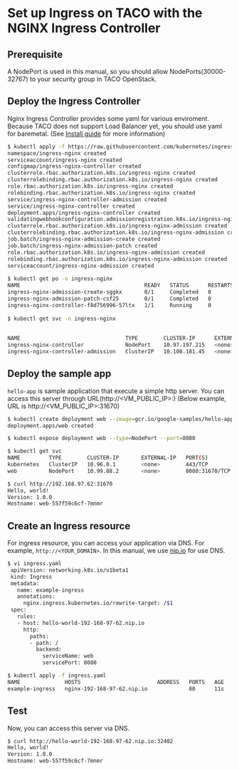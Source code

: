 # Set up Ingress on TACO with the NGINX Ingress Controller

## Prerequisite
A NodePort is used in this manual, so you should allow NodePorts(30000-32767) to
your security group in TACO OpenStack.

## Deploy the Ingress Controller
Nginx Ingress Controller provides some yaml for various enviroment. Because TACO
does not support Load Balancer yet, you should use yaml for baremetal. 
(See [Install guide](https://kubernetes.github.io/ingress-nginx/deploy/#bare-metal) for more information)

```sh
$ kubectl apply -f https://raw.githubusercontent.com/kubernetes/ingress-nginx/controller-0.32.0/deploy/static/provider/baremetal/deploy.yaml
namespace/ingress-nginx created
serviceaccount/ingress-nginx created
configmap/ingress-nginx-controller created
clusterrole.rbac.authorization.k8s.io/ingress-nginx created
clusterrolebinding.rbac.authorization.k8s.io/ingress-nginx created
role.rbac.authorization.k8s.io/ingress-nginx created
rolebinding.rbac.authorization.k8s.io/ingress-nginx created
service/ingress-nginx-controller-admission created
service/ingress-nginx-controller created
deployment.apps/ingress-nginx-controller created
validatingwebhookconfiguration.admissionregistration.k8s.io/ingress-nginx-admission created
clusterrole.rbac.authorization.k8s.io/ingress-nginx-admission created
clusterrolebinding.rbac.authorization.k8s.io/ingress-nginx-admission created
job.batch/ingress-nginx-admission-create created
job.batch/ingress-nginx-admission-patch created
role.rbac.authorization.k8s.io/ingress-nginx-admission created
rolebinding.rbac.authorization.k8s.io/ingress-nginx-admission created
serviceaccount/ingress-nginx-admission created
 
$ kubectl get po -n ingress-nginx
NAME                                       READY   STATUS      RESTARTS   AGE
ingress-nginx-admission-create-sggkx       0/1     Completed   0          71m
ingress-nginx-admission-patch-csf25        0/1     Completed   0          71m
ingress-nginx-controller-f8d756996-57ltx   1/1     Running     0          71m
 
$ kubectl get svc -n ingress-nginx
 
 
NAME                                 TYPE        CLUSTER-IP      EXTERNAL-IP   PORT(S)                      AGE
ingress-nginx-controller             NodePort    10.97.197.215   <none>        80:32402/TCP,443:31299/TCP   140m
ingress-nginx-controller-admission   ClusterIP   10.108.181.45   <none>        443/TCP                      140m

```

## Deploy the sample app

`hello-app` is sample application that execute a simple http server.
You can access this server through URL(http://<VM_PUBLIC_IP>:<NODEPORT>)
(Below example, URL is http://<VM_PUBLIC_IP>:31670)

```sh
$ kubectl create deployment web --image=gcr.io/google-samples/hello-app:1.0
deployment.apps/web created

$ kubectl expose deployment web --type=NodePort --port=8080

$ kubectl get svc
NAME         TYPE        CLUSTER-IP       EXTERNAL-IP   PORT(S)          AGE
kubernetes   ClusterIP   10.96.0.1        <none>        443/TCP          3d1h
web          NodePort    10.99.88.2       <none>        8080:31670/TCP   162m

$ curl http://192.168.97.62:31670
Hello, world!
Version: 1.0.0
Hostname: web-557f59c6cf-7mnmr
```

## Create an Ingress resource

For ingress resource, you can access your application via DNS. For example, 
`http://<YOUR_DOMAIN>`. In this manual, we use [nip.io](https://nip.io) for use 
DNS.

```sh
$ vi ingress.yaml
 apiVersion: networking.k8s.io/v1beta1
 kind: Ingress
 metadata:
   name: example-ingress
   annotations:
     nginx.ingress.kubernetes.io/rewrite-target: /$1
 spec:
   rules:
   - host: hello-world-192-168-97-62.nip.io
     http:
       paths:
       - path: /
         backend:
           serviceName: web
           servicePort: 8080

$ kubectl apply -f ingress.yaml
NAME              HOSTS                        ADDRESS   PORTS   AGE
example-ingress   nginx-192-168-97-62.nip.io             80      11s

```

## Test

Now, you can access this server via DNS.
```sh 
$ curl http://hello-world-192-168-97-62.nip.io:32402
Hello, world!
Version: 1.0.0
Hostname: web-557f59c6cf-7mnmr
```
